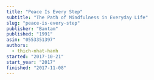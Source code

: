 ```yaml
---
title: "Peace Is Every Step"
subtitle: "The Path of Mindfulness in Everyday Life"
slug: "peace-is-every-step"
publisher: "Bantam"
published: "1991"
asin: "0553351397"
authors:
  - thich-nhat-hanh
started: "2017-10-21"
start_year: "2017"
finished: "2017-11-08"
---
```

